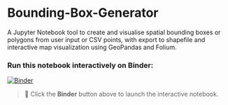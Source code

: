 # Bounding-Box-Generator
A Jupyter Notebook tool to create and visualise spatial bounding boxes or polygons from user input or CSV points, with export to shapefile and interactive map visualization using GeoPandas and Folium.
### Run this notebook interactively on Binder:
[![Binder](https://mybinder.org/badge_logo.svg)]([https://mybinder.org/v2/gh/USERNAME/REPO/BRANCH](https://mybinder.org/v2/gh/AelitaTotska/Bounding-Box-Generator.git/HEAD))
> 📎 Click the **Binder** button above to launch the interactive notebook.

